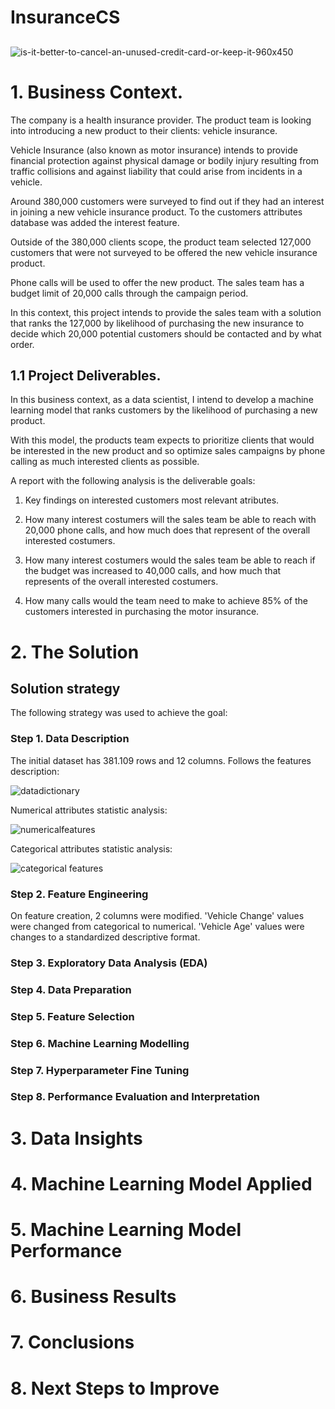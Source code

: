 # InsuranceCS
## 
![is-it-better-to-cancel-an-unused-credit-card-or-keep-it-960x450](https://user-images.githubusercontent.com/68538809/142218390-a331bfc7-deb6-44c2-99c0-a8a74ad0ac24.png)


# 1. Business Context.

The company is a health insurance provider. The product team is looking into introducing a new product to their clients: vehicle insurance.

Vehicle Insurance (also known as motor insurance) intends to provide financial protection against physical damage or bodily injury resulting from traffic collisions and against liability that could arise from incidents in a vehicle.

Around 380,000 customers were surveyed to find out if they had an interest in joining a new vehicle insurance product. To the customers attributes database was added the interest feature.

Outside of the 380,000 clients scope, the product team selected 127,000 customers that were not surveyed to be offered the new vehicle insurance product.

Phone calls will be used to offer the new product. The sales team has a budget limit of 20,000 calls through the campaign period.

In this context, this project intends to provide the sales team with a solution that ranks the 127,000 by likelihood of purchasing the new insurance to decide which 20,000 potential customers should be contacted and by what order.

## 1.1 Project Deliverables.

In this business context, as a data scientist, I intend to develop a machine learning model that ranks customers by the likelihood of purchasing a new product.
 
With this model, the products team expects to prioritize clients that would be interested in the new product and so optimize sales campaigns by phone calling as much interested clients as possible.

A report with the following analysis is the deliverable goals:

1. Key findings on interested customers most relevant atributes.

2. How many interest costumers will the sales team be able to reach with 20,000 phone calls, and how much does that represent of the overall interested costumers.

3. How many interest costumers would the sales team be able to reach if the budget was increased to 40,000 calls, and how much that represents of the overall interested costumers.

4. How many calls would the team need to make to achieve 85% of the customers interested in purchasing the motor insurance.


# 2. The Solution

## Solution strategy

The following strategy was used to achieve the goal:

### Step 1. Data Description

The initial dataset has 381.109 rows and 12 columns. Follows the features description:

![datadictionary](https://user-images.githubusercontent.com/68538809/144522779-112488d8-f1e3-43d9-b3e3-bae4784c1f6a.JPG)

Numerical attributes statistic analysis:

 ![numericalfeatures](https://user-images.githubusercontent.com/68538809/144523197-f12e4d30-6fe9-4cd1-b995-14c54d0728fa.JPG)

Categorical attributes statistic analysis:

![categorical features](https://user-images.githubusercontent.com/68538809/144523226-d0f0728e-1a8c-43be-b7d0-a3fdb3879800.JPG)

### Step 2. Feature Engineering

On feature creation, 2 columns were modified.
'Vehicle Change' values were changed from categorical to numerical.
'Vehicle Age' values were changes to a standardized descriptive format.

### Step 3. Exploratory Data Analysis (EDA)

### Step 4. Data Preparation

### Step 5. Feature Selection

### Step 6. Machine Learning Modelling

### Step 7. Hyperparameter Fine Tuning

### Step 8. Performance Evaluation and Interpretation


# 3. Data Insights

# 4. Machine Learning Model Applied

# 5. Machine Learning Model Performance

# 6. Business Results

# 7. Conclusions

# 8. Next Steps to Improve

